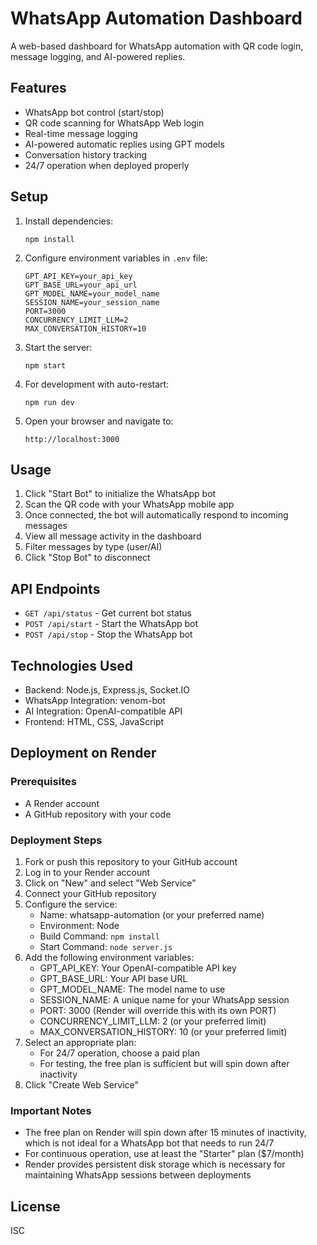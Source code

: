# WhatsApp Automation Dashboard

A web-based dashboard for WhatsApp automation with QR code login, message logging, and AI-powered replies.

## Features

- WhatsApp bot control (start/stop)
- QR code scanning for WhatsApp Web login
- Real-time message logging
- AI-powered automatic replies using GPT models
- Conversation history tracking
- 24/7 operation when deployed properly

## Setup

1. Install dependencies:
   ```
   npm install
   ```

2. Configure environment variables in `.env` file:
   ```
   GPT_API_KEY=your_api_key
   GPT_BASE_URL=your_api_url
   GPT_MODEL_NAME=your_model_name
   SESSION_NAME=your_session_name
   PORT=3000
   CONCURRENCY_LIMIT_LLM=2
   MAX_CONVERSATION_HISTORY=10
   ```

3. Start the server:
   ```
   npm start
   ```

4. For development with auto-restart:
   ```
   npm run dev
   ```

5. Open your browser and navigate to:
   ```
   http://localhost:3000
   ```

## Usage

1. Click "Start Bot" to initialize the WhatsApp bot
2. Scan the QR code with your WhatsApp mobile app
3. Once connected, the bot will automatically respond to incoming messages
4. View all message activity in the dashboard
5. Filter messages by type (user/AI)
6. Click "Stop Bot" to disconnect

## API Endpoints

- `GET /api/status` - Get current bot status
- `POST /api/start` - Start the WhatsApp bot
- `POST /api/stop` - Stop the WhatsApp bot

## Technologies Used

- Backend: Node.js, Express.js, Socket.IO
- WhatsApp Integration: venom-bot
- AI Integration: OpenAI-compatible API
- Frontend: HTML, CSS, JavaScript

## Deployment on Render

### Prerequisites

- A Render account
- A GitHub repository with your code

### Deployment Steps

1. Fork or push this repository to your GitHub account
2. Log in to your Render account
3. Click on "New" and select "Web Service"
4. Connect your GitHub repository
5. Configure the service:
   - Name: whatsapp-automation (or your preferred name)
   - Environment: Node
   - Build Command: `npm install`
   - Start Command: `node server.js`
6. Add the following environment variables:
   - GPT_API_KEY: Your OpenAI-compatible API key
   - GPT_BASE_URL: Your API base URL
   - GPT_MODEL_NAME: The model name to use
   - SESSION_NAME: A unique name for your WhatsApp session
   - PORT: 3000 (Render will override this with its own PORT)
   - CONCURRENCY_LIMIT_LLM: 2 (or your preferred limit)
   - MAX_CONVERSATION_HISTORY: 10 (or your preferred limit)
7. Select an appropriate plan:
   - For 24/7 operation, choose a paid plan
   - For testing, the free plan is sufficient but will spin down after inactivity
8. Click "Create Web Service"

### Important Notes

- The free plan on Render will spin down after 15 minutes of inactivity, which is not ideal for a WhatsApp bot that needs to run 24/7
- For continuous operation, use at least the "Starter" plan ($7/month)
- Render provides persistent disk storage which is necessary for maintaining WhatsApp sessions between deployments

## License

ISC
